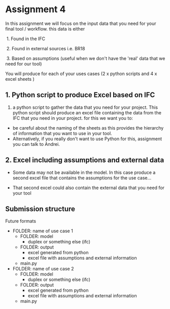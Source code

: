# Assignment 4

In this assignment we will focus on the input data that you need for your final tool / workflow. this data is either 

​	1. Found in the IFC

​	2. Found in external sources i.e. BR18

​	3. Based on assumptions (useful when we don't have the 'real' data that we need for our tool)

You will produce for each of your uses cases (2 x python scripts and 4 x excel sheets )

## 1. Python script to produce Excel based on IFC
1. a python script to gather the data that you need for your project. This python script should produce an excel file containing the data from the IFC that you need in your project. for this we want you to:
* be careful about the naming of the sheets as this provides the hierarchy of information that you want to use in your tool.
* Alternatively, if you really don't want to use Python for this, assignment you can talk to Andrei.


## 2. Excel including assumptions and external data
* Some data may not be available in the model. In this case produce a second excel file that contains the assumptions for the use case...

* That second excel could also contain the external data that you need for your tool

## Submission structure 

Future formats

- FOLDER: name of use case 1
  - FOLDER: model
    - duplex or something else (ifc)
  - FOLDER: output
    - excel generated from python
    - excel file with assumptions and external information
  - main.py
- FOLDER: name of use case 2
  - FOLDER: model
    - duplex or something else (ifc)
  - FOLDER: output
    - excel generated from python
    - excel file with assumptions and external information
  - main.py

